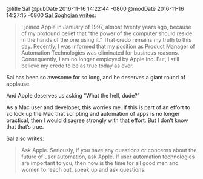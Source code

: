 @title Sal
@pubDate 2016-11-16 14:22:44 -0800
@modDate 2016-11-16 14:27:15 -0800
<a href="https://macosxautomation.com/about.html">Sal Soghoian writes</a>:

>I joined Apple in January of 1997, almost twenty years ago, because of my profound belief that “the power of the computer should reside in the hands of the one using it.” That credo remains my truth to this day. Recently, I was informed that my position as Product Manager of Automation Technologies was eliminated for business reasons. Consequently, I am no longer employed by Apple Inc. But, I still believe my credo to be as true today as ever.

Sal has been so awesome for so long, and he deserves a giant round of applause.

And Apple deserves us asking “What the hell, dude?”

As a Mac user and developer, this worries me. If this is part of an effort to so lock up the Mac that scripting and automation of apps is no longer practical, then I would disagree strongly with that effort. But I don’t know that that’s true.

Sal also writes:

>Ask Apple. Seriously, if you have any questions or concerns about the future of user automation, ask Apple. If user automation technologies are important to you, then now is the time for all good men and women to reach out, speak up and ask questions.
